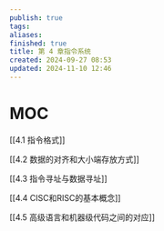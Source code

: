 ```yaml
---
publish: true
tags: 
aliases: 
finished: true
title: 第 4 章指令系统
created: 2024-09-27 08:53
updated: 2024-11-10 12:46
---
```

# MOC

[[4.1 指令格式]]

[[4.2 数据的对齐和大小端存放方式]]

[[4.3 指令寻址与数据寻址]]

[[4.4 CISC和RISC的基本概念]]

[[4.5 高级语言和机器级代码之间的对应]]